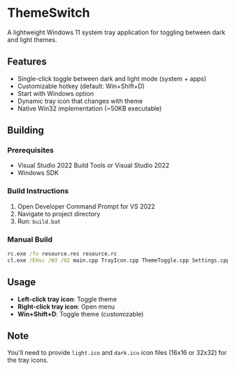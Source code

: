 # ThemeSwitch

A lightweight Windows 11 system tray application for toggling between dark and light themes.

## Features
- Single-click toggle between dark and light mode (system + apps)
- Customizable hotkey (default: Win+Shift+D)
- Start with Windows option
- Dynamic tray icon that changes with theme
- Native Win32 implementation (~50KB executable)

## Building

### Prerequisites
- Visual Studio 2022 Build Tools or Visual Studio 2022
- Windows SDK

### Build Instructions
1. Open Developer Command Prompt for VS 2022
2. Navigate to project directory
3. Run: `build.bat`

### Manual Build
```cmd
rc.exe /fo resource.res resource.rc
cl.exe /EHsc /W3 /O2 main.cpp TrayIcon.cpp ThemeToggle.cpp Settings.cpp resource.res user32.lib shell32.lib advapi32.lib comctl32.lib /Fe:ThemeSwitch.exe
```

## Usage
- **Left-click tray icon**: Toggle theme
- **Right-click tray icon**: Open menu
- **Win+Shift+D**: Toggle theme (customizable)

## Note
You'll need to provide `light.ico` and `dark.ico` icon files (16x16 or 32x32) for the tray icons.